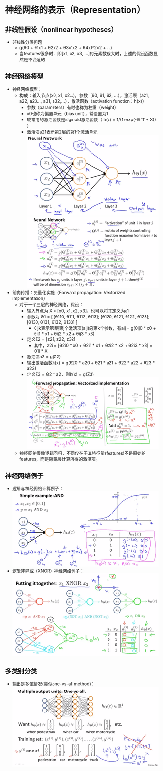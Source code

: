 # 神经网络的表示（Representation）
## 非线性假设（nonlinear hypotheses）
  + 非线性分类问题
    + g(θ0 + θ1x1 + θ2x2 + θ3x1x2 + θ4x1^2x2 + ...)
    + 当features很多时，即[x1, x2, x3, ...]的元素数很大时，上述的假设函数显然是不合适的
## 神经网络模型
  + 神经网络模型：
    + 构成：输入节点(x0, x1, x2...)，参数（θ0, θ1, θ2, ...），激活项（a21, a22, a23..., a31, a32,...），激活函数（activation function：h(x)）
      + 参数（parameters）有时也称为权重（weight）
      + x0也称为偏置单元（bias unit），常设置为1
      + 较常用的激活函数是sigmoid激活函数（ h(x) = 1/(1+exp(-Θ^T * X)) ）
      + 激活项a21表示第2层的第1个激活单元  
    ![image](https://github.com/Ryan-Chuang/DL_IMGS/blob/master/%E7%A5%9E%E7%BB%8F%E7%BD%91%E7%BB%9C1.png)  
    ![image](https://github.com/Ryan-Chuang/DL_IMGS/blob/master/%E7%A5%9E%E7%BB%8F%E7%BD%91%E7%BB%9C2.png)
  + 前向传播：矢量化实施（Forward propagation: Vectorized implementation）
    + 对于一个三层的神经网络，假设：
      + 输入节点为 X = [x0, x1, x2, x3]，也可以将其定义为a1
      + 参数为 Θ1 = [ [θ110, θ111, θ112, θ113]; [θ120, θ121, θ122, θ123]; [θ130, θ131, θ132, θ133] ]
        + θijk表示第i层第j个激活项(aij)的第k个参数，有aij = g(θij0 * x0 + θij1 * x1 + θij2 * x2 + θij3 * x3)
      + 定义Z2 = [z21, z22, z32]
        + 其中，z2i = [θ2i0 * x0 + θ2i1 * x1 + θ2i2 * x2 + θ2i3 * x3] = Θ1i * X
      + 激活项a2 = g(Z2)
      + 输出激活函数h(x) = g(θ20 * a20 + θ21 * a21 + θ22 * a22 + θ23 * a23) 
      + 定义Z3 = Θ2 * a2，则h(x) = g(Z3)  
      ![image](https://github.com/Ryan-Chuang/DL_IMGS/blob/master/%E5%89%8D%E5%90%91%E4%BC%A0%E6%92%AD.png)
    + 神经网络很像逻辑回归，不同仅在于其特征量(features)不是原始的features，而是隐藏层计算所得的激活项。
## 神经网络例子
  + 逻辑与神经网络计算例子：
  ![image](https://github.com/Ryan-Chuang/DL_IMGS/blob/master/%E9%80%BB%E8%BE%91%E4%B8%8E%E7%A5%9E%E7%BB%8F%E7%BD%91%E7%BB%9C.png)
  + 逻辑非异或（XNOR）神经网络例子：
  ![image](https://github.com/Ryan-Chuang/DL_IMGS/blob/master/%E9%80%BB%E8%BE%91XNOR%E7%A5%9E%E7%BB%8F%E7%BD%91%E7%BB%9C.png)
## 多类别分类
  + 输出是多值情况(类似one-vs-all method)：
    ![image](https://github.com/Ryan-Chuang/DL_IMGS/blob/master/%E5%A4%9A%E7%B1%BB%E5%88%AB%E5%88%86%E7%B1%BB%E7%A5%9E%E7%BB%8F%E7%BD%91%E7%BB%9C%E9%97%AE%E9%A2%98.png)
  
